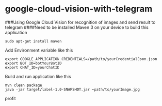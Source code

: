 # google-cloud-vision-with-telegram
###Using Google Cloud Vision for recognition of images and send result to telegram
####Need to be installed Maven 3 on your device to build this application
```
sudo apt-get install maven
```
Add Environment variable like this
```
export GOOGLE_APPLICATION_CREDENTIALS=/path/to/yourCredentialJson.json
export BOT_ID=botYourBotID
export CHAT_ID=yourChatID
```
Build and run application like this
```
mvn clean package
java -jar target/label-1.0-SNAPSHOT.jar ~path/to/yourImage.jpg
```
profit
